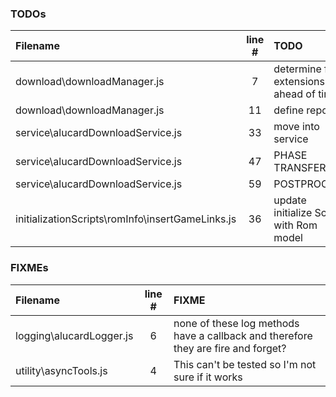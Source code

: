 ### TODOs
| Filename | line # | TODO
|:------|:------:|:------
| download\downloadManager.js | 7 | determine file extensions ahead of time?
| download\downloadManager.js | 11 | define reporter
| service\alucardDownloadService.js | 33 | move into service
| service\alucardDownloadService.js | 47 | PHASE TRANSFER
| service\alucardDownloadService.js | 59 | POSTPROCESS
| initializationScripts\romInfo\insertGameLinks.js | 36 | update initialize Script with Rom model

### FIXMEs
| Filename | line # | FIXME
|:------|:------:|:------
| logging\alucardLogger.js | 6 | none of these log methods have a callback and therefore they are fire and forget?
| utility\asyncTools.js | 4 | This can't be tested so I'm not sure if it works